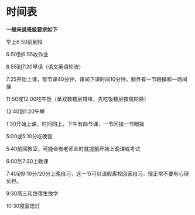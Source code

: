 # 时间表

**一般来说班级要求如下**

早上6:50前到校

6:50到6:55收作业

6:55到7:20早读（语文英语轮流）

7:25开始上课，每节课40分钟，课间下课时间10分钟，额外有一节眼操和一场间操

11:50或12:00吃午饭（单双数楼层错峰，先吃饭楼层按周轮换）

12:40到1:20午睡

1:30开始上课，时间同上，下午有四节课，一节间操一节眼操

5:00或5:10分吃晚饭

5:40前回教室，可能会有老师此时就提前开始上晚课或考试

6:00到7:30上晚课

7:40到9:10分/20分上晚自习，这一节可以请假离校回家自习，很正常不要有心理负担。

9:30高三和住宿生放学

10:30寝室熄灯





